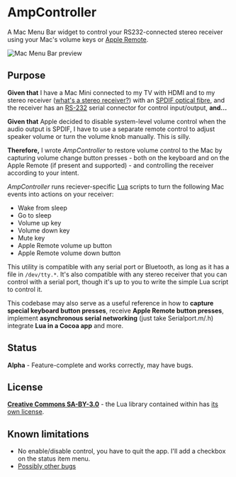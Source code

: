 AmpController
=============

A Mac Menu Bar widget to control your RS232-connected stereo receiver using your Mac's volume keys or [Apple Remote](https://en.wikipedia.org/wiki/Apple_remote).

![Mac Menu Bar preview](../master/Docs/menubar.png?raw=true)

## Purpose
**Given that** I have a Mac Mini connected to my TV with HDMI and to my stereo receiver ([what's a stereo receiver?](https://en.wikipedia.org/wiki/File:HK_AVR_245.jpg)) with an [SPDIF optical fibre](https://en.wikipedia.org/wiki/SPDIF), and the receiver has an [RS-232](https://en.wikipedia.org/wiki/RS-232)
serial connector for control input/output, **and...**

**Given that** Apple decided to disable system-level volume control when the audio output is SPDIF, I have to use a separate remote control to adjust speaker volume or turn the volume knob manually.  This is silly.

**Therefore,** I wrote *AmpController* to restore volume control to the Mac by capturing volume change button presses - both on the
keyboard and on the Apple Remote (if present and supported) - and controlling the receiver according to your intent.

*AmpController* runs reciever-specific [Lua](http://lua.org) scripts to turn the following Mac events into actions on your receiver:

* Wake from sleep
* Go to sleep
* Volume up key
* Volume down key
* Mute key
* Apple Remote volume up button
* Apple Remote volume down button

This utility is compatible with any serial port or Bluetooth, as long as it has a file in `/dev/tty.*`.  It's also compatible with
any stereo receiver that you can control with a serial port, though it's up to you to write the simple Lua script to control it.

This codebase may also serve as a useful reference in how to **capture special keyboard button presses**, receive **Apple Remote button presses**,
implement **asynchronous serial networking** (just take Serialport.m/.h) integrate **Lua in a Cocoa app** and more.

## Status
**Alpha** - Feature-complete and works correctly, may have bugs.

## License
[**Creative Commons SA-BY-3.0**](http://creativecommons.org/licenses/by-sa/3.0/us/) - the Lua library contained within has [its own license](http://www.lua.org/license.html).

## Known limitations
* No enable/disable control, you have to quit the app. I'll add a checkbox on the status item menu.
* [Possibly other bugs](../../issues)
